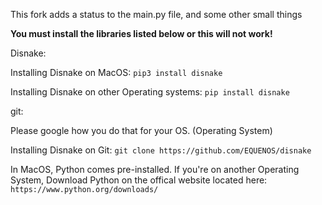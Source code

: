 This fork adds a status to the main.py file, and some other small things

**You must install the libraries listed below or this will not work!**

Disnake:

Installing Disnake on MacOS: `pip3 install disnake`

Installing Disnake on other Operating systems: `pip install disnake`

git:

Please google how you do that for your OS. (Operating System)

Installing Disnake on Git: `git clone https://github.com/EQUENOS/disnake`

In MacOS, Python comes pre-installed. If you're on another Operating System, Download Python on the offical website located here: `https://www.python.org/downloads/`
